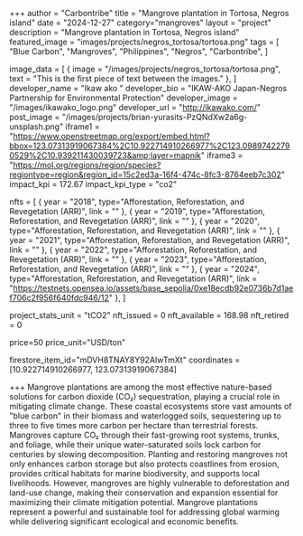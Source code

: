 +++
author = "Carbontribe"
title = "Mangrove plantation in Tortosa, Negros island"
date = "2024-12-27"
category="mangroves"
layout = "project"
description = "Mangrove plantation in Tortosa, Negros island"
featured_image = "images/projects/negros_tortosa/tortosa.png"
tags = [
    "Blue Carbon",
    "Mangroves",
    "Philippines",
    "Negros",
    "Carbontribe",
]

image_data = [
  { image = "/images/projects/negros_tortosa/tortosa.png", text = "This is the first piece of text between the images." },
]
developer_name = "Ikaw ako "
developer_bio = "IKAW-AKO Japan-Negros Partnership for Environmental Protection"
developer_image = "/images/ikawako_logo.png"
developer_url = "http://ikawako.com/"
post_image = "/images/projects/brian-yurasits-PzQNdXw2a6g-unsplash.png"
iframe1 = "https://www.openstreetmap.org/export/embed.html?bbox=123.07313919067384%2C10.922714910266977%2C123.09897422790529%2C10.939211430039723&amp;layer=mapnik"
iframe3 = "https://mol.org/regions/region/species?regiontype=region&region_id=15c2ed3a-16f4-474c-8fc3-8764eeb7c302"
impact_kpi = 172.67
impact_kpi_type = "co2"

nfts = [
  { year = "2018", type="Afforestation, Reforestation, and Revegetation (ARR)", link = "" },
  { year = "2019", type="Afforestation, Reforestation, and Revegetation (ARR)", link = "" },
  { year = "2020", type="Afforestation, Reforestation, and Revegetation (ARR)", link = "" },
  { year = "2021", type="Afforestation, Reforestation, and Revegetation (ARR)", link = "" },
  { year = "2022", type="Afforestation, Reforestation, and Revegetation (ARR)", link = "" },
  { year = "2023", type="Afforestation, Reforestation, and Revegetation (ARR)", link = "" },
  { year = "2024", type="Afforestation, Reforestation, and Revegetation (ARR)", link = "https://testnets.opensea.io/assets/base_sepolia/0xe18ecdb92e0736b7d1aef706c2f956f640fdc946/12" },
]

project_stats_unit = "tCO2"
nft_issued = 0
nft_available = 168.98
nft_retired = 0

price=50
price_unit="USD/ton"

firestore_item_id="mDVH8TNAY8Y92AIwTmXt"
coordinates = [10.922714910266977, 123.07313919067384]

+++
Mangrove plantations are among the most effective nature-based solutions for carbon dioxide (CO₂) sequestration, playing a crucial role in mitigating climate change. These coastal ecosystems store vast amounts of "blue carbon" in their biomass and waterlogged soils, sequestering up to three to five times more carbon per hectare than terrestrial forests. Mangroves capture CO₂ through their fast-growing root systems, trunks, and foliage, while their unique water-saturated soils lock carbon for centuries by slowing decomposition. Planting and restoring mangroves not only enhances carbon storage but also protects coastlines from erosion, provides critical habitats for marine biodiversity, and supports local livelihoods. However, mangroves are highly vulnerable to deforestation and land-use change, making their conservation and expansion essential for maximizing their climate mitigation potential. Mangrove plantations represent a powerful and sustainable tool for addressing global warming while delivering significant ecological and economic benefits.